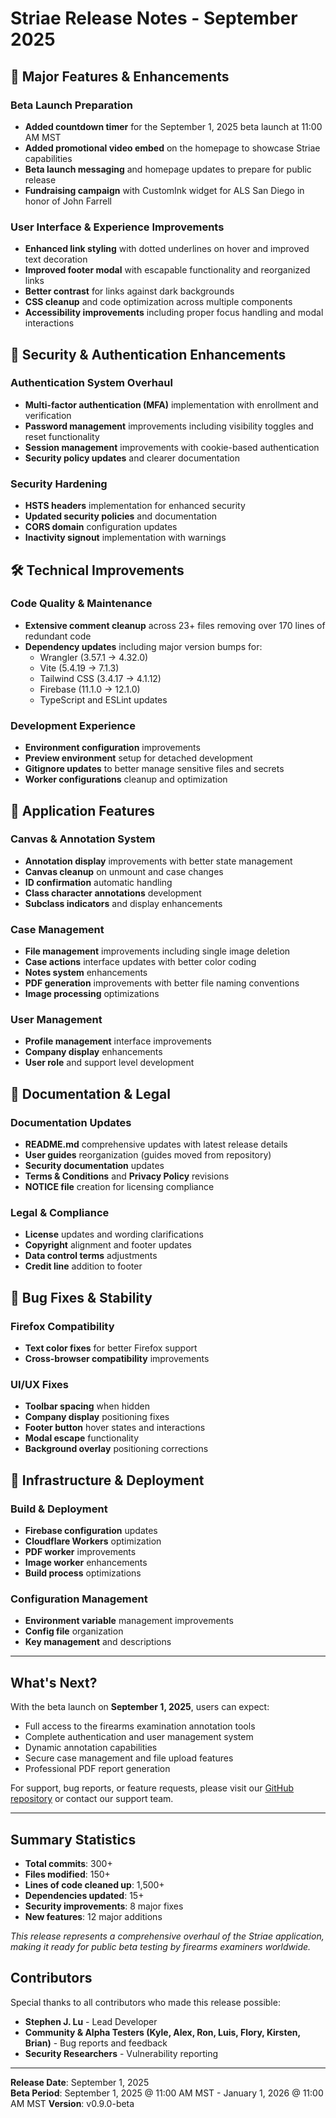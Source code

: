 # Striae Release Notes - September 2025

## 🎉 Major Features & Enhancements

### Beta Launch Preparation

- **Added countdown timer** for the September 1, 2025 beta launch at 11:00 AM MST
- **Added promotional video embed** on the homepage to showcase Striae capabilities
- **Beta launch messaging** and homepage updates to prepare for public release
- **Fundraising campaign** with CustomInk widget for ALS San Diego in honor of John Farrell

### User Interface & Experience Improvements

- **Enhanced link styling** with dotted underlines on hover and improved text decoration
- **Improved footer modal** with escapable functionality and reorganized links
- **Better contrast** for links against dark backgrounds
- **CSS cleanup** and code optimization across multiple components
- **Accessibility improvements** including proper focus handling and modal interactions

## 🔐 Security & Authentication Enhancements

### Authentication System Overhaul

- **Multi-factor authentication (MFA)** implementation with enrollment and verification
- **Password management** improvements including visibility toggles and reset functionality
- **Session management** improvements with cookie-based authentication
- **Security policy updates** and clearer documentation

### Security Hardening

- **HSTS headers** implementation for enhanced security
- **Updated security policies** and documentation
- **CORS domain** configuration updates
- **Inactivity signout** implementation with warnings

## 🛠️ Technical Improvements

### Code Quality & Maintenance

- **Extensive comment cleanup** across 23+ files removing over 170 lines of redundant code
- **Dependency updates** including major version bumps for:
  - Wrangler (3.57.1 → 4.32.0)
  - Vite (5.4.19 → 7.1.3)
  - Tailwind CSS (3.4.17 → 4.1.12)
  - Firebase (11.1.0 → 12.1.0)
  - TypeScript and ESLint updates

### Development Experience

- **Environment configuration** improvements
- **Preview environment** setup for detached development
- **Gitignore updates** to better manage sensitive files and secrets
- **Worker configurations** cleanup and optimization

## 📱 Application Features

### Canvas & Annotation System

- **Annotation display** improvements with better state management
- **Canvas cleanup** on unmount and case changes
- **ID confirmation** automatic handling
- **Class character annotations** development
- **Subclass indicators** and display enhancements

### Case Management

- **File management** improvements including single image deletion
- **Case actions** interface updates with better color coding
- **Notes system** enhancements
- **PDF generation** improvements with better file naming conventions
- **Image processing** optimizations

### User Management

- **Profile management** interface improvements
- **Company display** enhancements
- **User role** and support level development

## 📄 Documentation & Legal

### Documentation Updates

- **README.md** comprehensive updates with latest release details
- **User guides** reorganization (guides moved from repository)
- **Security documentation** updates
- **Terms & Conditions** and **Privacy Policy** revisions
- **NOTICE file** creation for licensing compliance

### Legal & Compliance

- **License** updates and wording clarifications
- **Copyright** alignment and footer updates
- **Data control terms** adjustments
- **Credit line** addition to footer

## 🐛 Bug Fixes & Stability

### Firefox Compatibility

- **Text color fixes** for better Firefox support
- **Cross-browser compatibility** improvements

### UI/UX Fixes

- **Toolbar spacing** when hidden
- **Company display** positioning fixes
- **Footer button** hover states and interactions
- **Modal escape** functionality
- **Background overlay** positioning corrections

## 🔧 Infrastructure & Deployment

### Build & Deployment

- **Firebase configuration** updates
- **Cloudflare Workers** optimization
- **PDF worker** improvements
- **Image worker** enhancements
- **Build process** optimizations

### Configuration Management

- **Environment variable** management improvements
- **Config file** organization
- **Key management** and descriptions

---

## What's Next?

With the beta launch on **September 1, 2025**, users can expect:

- Full access to the firearms examination annotation tools
- Complete authentication and user management system
- Dynamic annotation capabilities
- Secure case management and file upload features
- Professional PDF report generation

For support, bug reports, or feature requests, please visit our [GitHub repository](https://github.com/StephenJLu/striae) or contact our support team.

---

## Summary Statistics

- **Total commits**: 300+
- **Files modified**: 150+
- **Lines of code cleaned up**: 1,500+
- **Dependencies updated**: 15+
- **Security improvements**: 8 major fixes
- **New features**: 12 major additions

*This release represents a comprehensive overhaul of the Striae application, making it ready for public beta testing by firearms examiners worldwide.*

## Contributors

Special thanks to all contributors who made this release possible:

- **Stephen J. Lu** - Lead Developer
- **Community & Alpha Testers (Kyle, Alex, Ron, Luis, Flory, Kirsten, Brian)** - Bug reports and feedback
- **Security Researchers** - Vulnerability reporting

---

**Release Date**: September 1, 2025  
**Beta Period**: September 1, 2025 @ 11:00 AM MST - January 1, 2026 @ 11:00 AM MST
**Version**: v0.9.0-beta
